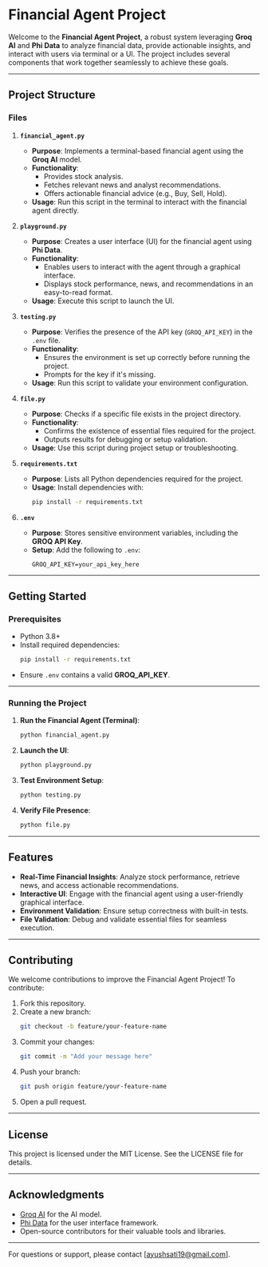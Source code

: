 # Financial Agent Project

Welcome to the **Financial Agent Project**, a robust system leveraging **Groq AI** and **Phi Data** to analyze financial data, provide actionable insights, and interact with users via terminal or a UI. The project includes several components that work together seamlessly to achieve these goals.

---

## **Project Structure**

### **Files**

1. **`financial_agent.py`**
   - **Purpose**: Implements a terminal-based financial agent using the **Groq AI** model.
   - **Functionality**:
     - Provides stock analysis.
     - Fetches relevant news and analyst recommendations.
     - Offers actionable financial advice (e.g., Buy, Sell, Hold).
   - **Usage**: Run this script in the terminal to interact with the financial agent directly.

2. **`playground.py`**
   - **Purpose**: Creates a user interface (UI) for the financial agent using **Phi Data**.
   - **Functionality**:
     - Enables users to interact with the agent through a graphical interface.
     - Displays stock performance, news, and recommendations in an easy-to-read format.
   - **Usage**: Execute this script to launch the UI.

3. **`testing.py`**
   - **Purpose**: Verifies the presence of the API key (`GROQ_API_KEY`) in the `.env` file.
   - **Functionality**:
     - Ensures the environment is set up correctly before running the project.
     - Prompts for the key if it's missing.
   - **Usage**: Run this script to validate your environment configuration.

4. **`file.py`**
   - **Purpose**: Checks if a specific file exists in the project directory.
   - **Functionality**:
     - Confirms the existence of essential files required for the project.
     - Outputs results for debugging or setup validation.
   - **Usage**: Use this script during project setup or troubleshooting.

5. **`requirements.txt`**
   - **Purpose**: Lists all Python dependencies required for the project.
   - **Usage**: Install dependencies with:
     ```bash
     pip install -r requirements.txt
     ```

6. **`.env`**
   - **Purpose**: Stores sensitive environment variables, including the **GROQ API Key**.
   - **Setup**: Add the following to `.env`:
     ```
     GROQ_API_KEY=your_api_key_here
     ```

---

## **Getting Started**

### **Prerequisites**
- Python 3.8+
- Install required dependencies:
  ```bash
  pip install -r requirements.txt
  ```
- Ensure `.env` contains a valid **GROQ_API_KEY**.

---

### **Running the Project**

1. **Run the Financial Agent (Terminal)**:
   ```bash
   python financial_agent.py
   ```

2. **Launch the UI**:
   ```bash
   python playground.py
   ```

3. **Test Environment Setup**:
   ```bash
   python testing.py
   ```

4. **Verify File Presence**:
   ```bash
   python file.py
   ```

---

## **Features**

- **Real-Time Financial Insights**: Analyze stock performance, retrieve news, and access actionable recommendations.
- **Interactive UI**: Engage with the financial agent using a user-friendly graphical interface.
- **Environment Validation**: Ensure setup correctness with built-in tests.
- **File Validation**: Debug and validate essential files for seamless execution.

---

## **Contributing**

We welcome contributions to improve the Financial Agent Project! To contribute:
1. Fork this repository.
2. Create a new branch:
   ```bash
   git checkout -b feature/your-feature-name
   ```
3. Commit your changes:
   ```bash
   git commit -m "Add your message here"
   ```
4. Push your branch:
   ```bash
   git push origin feature/your-feature-name
   ```
5. Open a pull request.

---

## **License**

This project is licensed under the MIT License. See the LICENSE file for details.

---

## **Acknowledgments**

- [Groq AI](https://groq.com) for the AI model.
- [Phi Data](https://phidata.io) for the user interface framework.
- Open-source contributors for their valuable tools and libraries.

---

For questions or support, please contact [ayushsati19@gmail.com].

